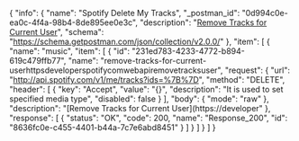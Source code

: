 {
  "info": {
    "name": "Spotify Delete My Tracks",
    "_postman_id": "0d994c0e-ea0c-4f4a-98b4-8de895ee0e3c",
    "description": "[Remove Tracks for Current User](https://developer.spotify.com/web-api/remove-tracks-user/)",
    "schema": "https://schema.getpostman.com/json/collection/v2.0.0/"
  },
  "item": [
    {
      "name": "music",
      "item": [
        {
          "id": "231ed783-4233-4772-b894-619c479ffb77",
          "name": "remove-tracks-for-current-userhttpsdeveloperspotifycomwebapiremovetracksuser",
          "request": {
            "url": "http://api.spotify.com/v1/me/tracks?ids=%7B%7D",
            "method": "DELETE",
            "header": [
              {
                "key": "Accept",
                "value": "{}",
                "description": "It is used to set specified media type",
                "disabled": false
              }
            ],
            "body": {
              "mode": "raw"
            },
            "description": "[Remove Tracks for Current User](https://developer"
          },
          "response": [
            {
              "status": "OK",
              "code": 200,
              "name": "Response_200",
              "id": "8636fc0e-c455-4401-b44a-7c7e6abd8451"
            }
          ]
        }
      ]
    }
  ]
}